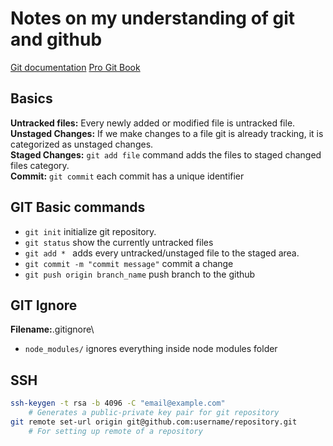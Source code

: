 # Notes on my understanding of git and github

[Git documentation](https://git-scm.com/)
[Pro Git Book](https://git-scm.com/book/en/v2)

## Basics

**Untracked files:** Every newly added or modified file is untracked file.\
**Unstaged Changes:** If we make changes to a file git is already tracking, it is categorized as unstaged changes.\
**Staged Changes:** ```git add file``` command adds the files to staged changed files category.\
**Commit:** ```git commit``` each commit has a unique identifier

## GIT Basic commands

* ```git init``` initialize git repository.
* ```git status``` show the currently untracked files
* ```git add * ``` adds every untracked/unstaged file to the staged area.
* ```git commit -m "commit message"``` commit a change
* ```git push origin branch_name``` push branch to the github

## GIT Ignore

**Filename:**.gitignore\
* ```node_modules/``` ignores everything inside node modules folder

## SSH

```bash
ssh-keygen -t rsa -b 4096 -C "email@example.com"
    # Generates a public-private key pair for git repository
git remote set-url origin git@github.com:username/repository.git 
    # For setting up remote of a repository
```